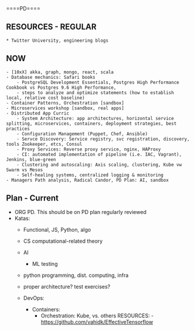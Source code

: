 ====PD====

## RESOURCES - REGULAR

    * Twitter University, engineering blogs

## NOW
    - [10xX] akka, graph, mongo, react, scala
    - Database mechanics: Safari books 
        - PostgreSQL Development Essentials, Postgres High Performance Cookbook vs Postgres 9.6 High Performance, 
        - steps to analyze and optimize statements (how to establish local, relative cost baseline)
    - Container Patterns, Orchestration [sandbox]
    - Microservices workshop [sandbox, real apps]
    - Distributed App Curric
        - System Architecture: app architectures, horizontal service splitting, microservices, containers, deployment strategies, best practices
        - Configuration Management (Puppet, Chef, Ansible)
        - Servce Discovery: Service registry, svc registration, discovery, tools Zookeeper, etcs, Consul
        - Proxy Services: Reverse proxy service, nginx, HAProxy
        - CI: automated implementation of pipeline (i.e. IAC, Vagrant), Jenkins, blue-green
        - Clustering and autoscaling: Axis scaling, clustering, Kube vw Swarm vs Mesos
        - Self-healing systems, centralized logging & monitoring
    - Managers Path analysis, Radical Candor, PD Plan: AI, sandbox

## Plan - Current

- ORG PD. This should be on PD plan regularly reviewed
- Katas:
    - Functional, JS, Python, algo

    - CS computational-related theory
    - AI
        - ML testing 
    - python programming, dist. computing, infra
    - proper architecture? test exercises?
    - DevOps:
        - Containers:
            - Orchestration: Kube, vs. others
                RESOURCES:
                    -https://github.com/vahidk/EffectiveTensorflow